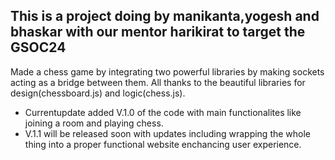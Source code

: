 ## This is a project doing by manikanta,yogesh and bhaskar with our mentor harikirat to target the GSOC24 

Made a chess game by integrating two powerful libraries by making sockets acting as a bridge between them. All thanks to the beautiful libraries for design(chessboard.js) and logic(chess.js).


- Currentupdate added V.1.0 of the code with main functionalites like joining a room and playing chess.
- V.1.1 will be released soon with updates including wrapping the whole thing into a proper functional website enchancing user experience.
